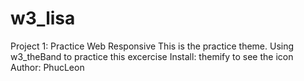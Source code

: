 # w3_lisa
Project 1: Practice Web Responsive 
This is the practice theme. Using w3_theBand to practice this excercise
Install: themify to see the icon
Author: PhucLeon
